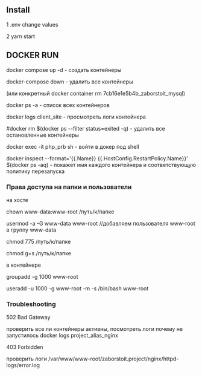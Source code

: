 ## Install

1 .env change values

2 yarn start


## DOCKER RUN
docker compose up -d - создать контейнеры

docker-compose down - удалить все контейнеры

(или конкретный docker container rm 7cb16e1e5b4b_zaborstoit_mysql)

docker ps -a - список всех контейнеров

docker logs client_site - просмотреть логи контейнера

#docker rm $(docker ps --filter status=exited -q) - удалить все остановленные контейнеры


docker exec -it php_prb sh - войти в докер под shell

docker inspect --format='{{.Name}} {{.HostConfig.RestartPolicy.Name}}' $(docker ps -aq) - покажет имя каждого контейнера и соответствующую политику перезапуска

### Права доступа на папки и пользователи

на хосте

chown www-data:www-root /путь/к/папке

usermod -a -G www-data www-root  //добавляем пользователя www-root в группу www-data

chmod 775 /путь/к/папке

chmod g+s /путь/к/папке

в контейнере

groupadd -g 1000 www-root

useradd -u 1000 -g www-root -m -s /bin/bash www-root



### Troubleshooting

502 Bad Gateway

проверить все ли контейнеры активны, посмотреть логи почему не запустилось docker logs project_alias_nginx

403 Forbidden

проверить логи /var/www/www-root/zaborstoit.project/nginx/httpd-logs/error.log
